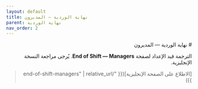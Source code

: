 ```yaml
---
layout: default
title: نهاية الوردية — المديرون
parent: نهاية الوردية
nav_order: 2
---
```


<div dir="rtl" lang="ar">
# نهاية الوردية — المديرون

الترجمة قيد الإعداد لصفحة **End of Shift — Managers**. يُرجى مراجعة النسخة الإنجليزية.

> [الاطلاع على الصفحة الإنجليزية]({{ "/end-of-shift-managers" | relative_url }})
</div>
